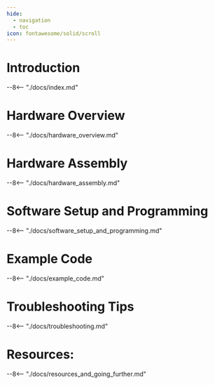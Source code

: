 ```yaml
---
hide:
  - navigation
  - toc
icon: fontawesome/solid/scroll
---
```


# Introduction
--8<-- "./docs/index.md"

# Hardware Overview
--8<-- "./docs/hardware_overview.md"

# Hardware Assembly
--8<-- "./docs/hardware_assembly.md"

# Software Setup and Programming
--8<-- "./docs/software_setup_and_programming.md"

# Example Code
--8<-- "./docs/example_code.md"

# Troubleshooting Tips
--8<-- "./docs/troubleshooting.md"

# Resources:
--8<-- "./docs/resources_and_going_further.md"
